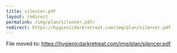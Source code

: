 ```yaml
---
title: silencer.pdf
layout: redirect
permalink: /img/plan/silencer.pdf/
redirect: https://hygienicdarkretreat.com/img/plan/silencer.pdf
---
```


File moved to: <https://hygienicdarkretreat.com/img/plan/silencer.pdf>


